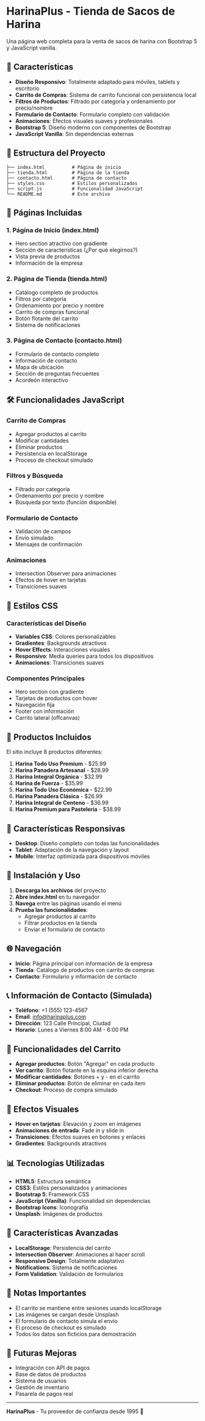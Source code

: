 # HarinaPlus - Tienda de Sacos de Harina

Una página web completa para la venta de sacos de harina con Bootstrap 5 y JavaScript vanilla.

## 🌟 Características

- **Diseño Responsivo**: Totalmente adaptado para móviles, tablets y escritorio
- **Carrito de Compras**: Sistema de carrito funcional con persistencia local
- **Filtros de Productos**: Filtrado por categoría y ordenamiento por precio/nombre
- **Formulario de Contacto**: Formulario completo con validación
- **Animaciones**: Efectos visuales suaves y profesionales
- **Bootstrap 5**: Diseño moderno con componentes de Bootstrap
- **JavaScript Vanilla**: Sin dependencias externas

## 📁 Estructura del Proyecto

```
├── index.html          # Página de inicio
├── tienda.html         # Página de la tienda
├── contacto.html       # Página de contacto
├── styles.css          # Estilos personalizados
├── script.js           # Funcionalidad JavaScript
└── README.md           # Este archivo
```

## 🚀 Páginas Incluidas

### 1. Página de Inicio (index.html)
- Hero section atractivo con gradiente
- Sección de características (¿Por qué elegirnos?)
- Vista previa de productos
- Información de la empresa

### 2. Página de Tienda (tienda.html)
- Catálogo completo de productos
- Filtros por categoría
- Ordenamiento por precio y nombre
- Carrito de compras funcional
- Botón flotante del carrito
- Sistema de notificaciones

### 3. Página de Contacto (contacto.html)
- Formulario de contacto completo
- Información de contacto
- Mapa de ubicación
- Sección de preguntas frecuentes
- Acordeón interactivo

## 🛠️ Funcionalidades JavaScript

### Carrito de Compras
- Agregar productos al carrito
- Modificar cantidades
- Eliminar productos
- Persistencia en localStorage
- Proceso de checkout simulado

### Filtros y Búsqueda
- Filtrado por categoría
- Ordenamiento por precio y nombre
- Búsqueda por texto (función disponible)

### Formulario de Contacto
- Validación de campos
- Envío simulado
- Mensajes de confirmación

### Animaciones
- Intersection Observer para animaciones
- Efectos de hover en tarjetas
- Transiciones suaves

## 🎨 Estilos CSS

### Características del Diseño
- **Variables CSS**: Colores personalizables
- **Gradientes**: Backgrounds atractivos
- **Hover Effects**: Interacciones visuales
- **Responsivo**: Media queries para todos los dispositivos
- **Animaciones**: Transiciones suaves

### Componentes Principales
- Hero section con gradiente
- Tarjetas de productos con hover
- Navegación fija
- Footer con información
- Carrito lateral (offcanvas)

## 🎯 Productos Incluidos

El sitio incluye 8 productos diferentes:

1. **Harina Todo Uso Premium** - $25.99
2. **Harina Panadera Artesanal** - $28.99
3. **Harina Integral Orgánica** - $32.99
4. **Harina de Fuerza** - $35.99
5. **Harina Todo Uso Económica** - $22.99
6. **Harina Panadera Clásica** - $26.99
7. **Harina Integral de Centeno** - $36.99
8. **Harina Premium para Pastelería** - $38.99

## 📱 Características Responsivas

- **Desktop**: Diseño completo con todas las funcionalidades
- **Tablet**: Adaptación de la navegación y layout
- **Mobile**: Interfaz optimizada para dispositivos móviles

## 🔧 Instalación y Uso

1. **Descarga los archivos** del proyecto
2. **Abre index.html** en tu navegador
3. **Navega** entre las páginas usando el menú
4. **Prueba las funcionalidades**:
   - Agregar productos al carrito
   - Filtrar productos en la tienda
   - Enviar el formulario de contacto

## 🌐 Navegación

- **Inicio**: Página principal con información de la empresa
- **Tienda**: Catálogo de productos con carrito de compras
- **Contacto**: Formulario y información de contacto

## 📞 Información de Contacto (Simulada)

- **Teléfono**: +1 (555) 123-4567
- **Email**: info@harinaplus.com
- **Dirección**: 123 Calle Principal, Ciudad
- **Horario**: Lunes a Viernes 8:00 AM - 6:00 PM

## 🛒 Funcionalidades del Carrito

- **Agregar productos**: Botón "Agregar" en cada producto
- **Ver carrito**: Botón flotante en la esquina inferior derecha
- **Modificar cantidades**: Botones + y - en el carrito
- **Eliminar productos**: Botón de eliminar en cada item
- **Checkout**: Proceso de compra simulado

## 🎪 Efectos Visuales

- **Hover en tarjetas**: Elevación y zoom en imágenes
- **Animaciones de entrada**: Fade in y slide in
- **Transiciones**: Efectos suaves en botones y enlaces
- **Gradientes**: Backgrounds atractivos

## 📊 Tecnologías Utilizadas

- **HTML5**: Estructura semántica
- **CSS3**: Estilos personalizados y animaciones
- **Bootstrap 5**: Framework CSS
- **JavaScript (Vanilla)**: Funcionalidad sin dependencias
- **Bootstrap Icons**: Iconografía
- **Unsplash**: Imágenes de productos

## 🚀 Características Avanzadas

- **LocalStorage**: Persistencia del carrito
- **Intersection Observer**: Animaciones al hacer scroll
- **Responsive Design**: Totalmente adaptativo
- **Notifications**: Sistema de notificaciones
- **Form Validation**: Validación de formularios

## 📝 Notas Importantes

- El carrito se mantiene entre sesiones usando localStorage
- Las imágenes se cargan desde Unsplash
- El formulario de contacto simula el envío
- El proceso de checkout es simulado
- Todos los datos son ficticios para demostración

## 🔄 Futuras Mejoras

- Integración con API de pagos
- Base de datos de productos
- Sistema de usuarios
- Gestión de inventario
- Pasarela de pagos real

---

**HarinaPlus** - Tu proveedor de confianza desde 1995 🌾